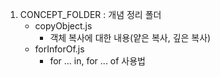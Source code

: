 1. CONCEPT_FOLDER : 개념 정리 폴더
    - copyObject.js
        - 객체 복사에 대한 내용(얕은 복사, 깊은 복사)
    - forInforOf.js
        - for ... in, for ... of 사용법